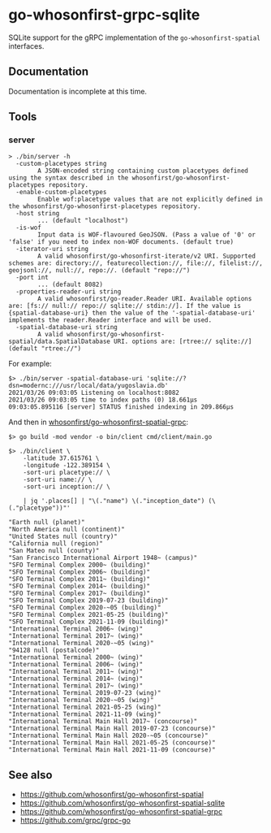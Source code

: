 # go-whosonfirst-grpc-sqlite

SQLite support for the gRPC implementation of the `go-whosonfirst-spatial` interfaces.

## Documentation

Documentation is incomplete at this time.

## Tools

### server

```
> ./bin/server -h
  -custom-placetypes string
    	A JSON-encoded string containing custom placetypes defined using the syntax described in the whosonfirst/go-whosonfirst-placetypes repository.
  -enable-custom-placetypes
    	Enable wof:placetype values that are not explicitly defined in the whosonfirst/go-whosonfirst-placetypes repository.
  -host string
    	... (default "localhost")
  -is-wof
    	Input data is WOF-flavoured GeoJSON. (Pass a value of '0' or 'false' if you need to index non-WOF documents. (default true)
  -iterator-uri string
    	A valid whosonfirst/go-whosonfirst-iterate/v2 URI. Supported schemes are: directory://, featurecollection://, file://, filelist://, geojsonl://, null://, repo://. (default "repo://")
  -port int
    	... (default 8082)
  -properties-reader-uri string
    	A valid whosonfirst/go-reader.Reader URI. Available options are: [fs:// null:// repo:// sqlite:// stdin://]. If the value is {spatial-database-uri} then the value of the '-spatial-database-uri' implements the reader.Reader interface and will be used.
  -spatial-database-uri string
    	A valid whosonfirst/go-whosonfirst-spatial/data.SpatialDatabase URI. options are: [rtree:// sqlite://] (default "rtree://")
```

For example:

```
$> ./bin/server -spatial-database-uri 'sqlite://?dsn=modernc:///usr/local/data/yugoslavia.db'
2021/03/26 09:03:05 Listening on localhost:8082
2021/03/26 09:03:05 time to index paths (0) 18.661µs
09:03:05.895116 [server] STATUS finished indexing in 209.866µs
```

And then in [whosonfirst/go-whosonfirst-spatial-grpc](https://github.com/whosonfirst/go-whosonfirst-spatial-grpc):

```
$> go build -mod vendor -o bin/client cmd/client/main.go

$> ./bin/client \
	-latitude 37.615761 \
	-longitude -122.389154 \
	-sort-uri placetype:// \
	-sort-uri name:// \
	-sort-uri inception:// \

	| jq '.places[] | "\(."name") \(."inception_date") (\(."placetype"))"'
	
"Earth null (planet)"
"North America null (continent)"
"United States null (country)"
"California null (region)"
"San Mateo null (county)"
"San Francisco International Airport 1948~ (campus)"
"SFO Terminal Complex 2000~ (building)"
"SFO Terminal Complex 2006~ (building)"
"SFO Terminal Complex 2011~ (building)"
"SFO Terminal Complex 2014~ (building)"
"SFO Terminal Complex 2017~ (building)"
"SFO Terminal Complex 2019-07-23 (building)"
"SFO Terminal Complex 2020-~05 (building)"
"SFO Terminal Complex 2021-05-25 (building)"
"SFO Terminal Complex 2021-11-09 (building)"
"International Terminal 2006~ (wing)"
"International Terminal 2017~ (wing)"
"International Terminal 2020-~05 (wing)"
"94128 null (postalcode)"
"International Terminal 2000~ (wing)"
"International Terminal 2006~ (wing)"
"International Terminal 2011~ (wing)"
"International Terminal 2014~ (wing)"
"International Terminal 2017~ (wing)"
"International Terminal 2019-07-23 (wing)"
"International Terminal 2020-~05 (wing)"
"International Terminal 2021-05-25 (wing)"
"International Terminal 2021-11-09 (wing)"
"International Terminal Main Hall 2017~ (concourse)"
"International Terminal Main Hall 2019-07-23 (concourse)"
"International Terminal Main Hall 2020-~05 (concourse)"
"International Terminal Main Hall 2021-05-25 (concourse)"
"International Terminal Main Hall 2021-11-09 (concourse)"
```

## See also

* https://github.com/whosonfirst/go-whosonfirst-spatial
* https://github.com/whosonfirst/go-whosonfirst-spatial-sqlite
* https://github.com/whosonfirst/go-whosonfirst-spatial-grpc
* https://github.com/grpc/grpc-go